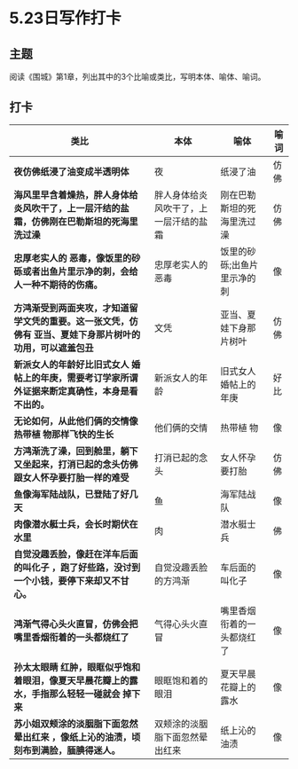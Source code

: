 # 5.23日写作打卡

## 主题
阅读《围城》第1章，列出其中的3个比喻或类比，写明本体、喻体、喻词。

## 打卡

|类比|本体|喻体|喻词|
|---|---|---|---|
|**夜仿佛纸浸了油变成半透明体**  |夜|纸浸了油|仿佛|
|**海风里早含着燥热，胖人身体给炎风吹干了，上一层汗结的盐霜，仿佛刚在巴勒斯坦的死海里洗过澡**  |胖人身体给炎风吹干了，上一层汗结的盐霜|刚在巴勒斯坦的死海里洗过澡|仿佛|
|**忠厚老实人的 恶毒，像饭里的砂砾或者出鱼片里示净的刺，会给人一种不期待的伤痛。**  |忠厚老实人的 恶毒|饭里的砂砾;出鱼片里示净的刺|像|
|**方鸿渐受到两面夹攻，才知道留学文凭的重要。这一张文凭，仿佛有 亚当、夏娃下身那片树叶的功用，可以遮羞包丑**  |文凭|亚当、夏娃下身那片树叶|仿佛|
|**新派女人的年龄好比旧式女人 婚帖上的年庚，需要考订学家所谓外证据来断定真确性，本身是看不出的。**|新派女人的年龄|旧式女人 婚帖上的年庚|好比|
|**无论如何，从此他们俩的交情像热带植 物那样飞快的生长**|他们俩的交情|热带植 物|像|
|**方鸿渐洗了澡，回到舱里，躺下又坐起来，打消已起的念头仿佛跟女人怀孕要打胎一样的难受**|打消已起的念头|女人怀孕要打胎|仿佛|
|**鱼像海军陆战队，已登陆了好几天**|鱼|海军陆战队|像|
|**肉像潜水艇士兵，会长时期伏在水里**|肉|潜水艇士兵|佛|
|**自觉没趣丢脸，像赶在洋车后面的叫化子 ，跑了好些路，没讨到一个小钱，要停下来却又不甘心。**|自觉没趣丢脸的方鸿渐|车后面的叫化子|像|
|**鸿渐气得心头火直冒，仿佛会把嘴里香烟衔着的一头都烧红了**|气得心头火直冒|嘴里香烟衔着的一头都烧红了|像|
|**孙太太眼睛 红肿，眼眶似乎饱和着眼泪，像夏天早晨花瓣上的露水，手指那么轻轻一碰就会 掉下来**|眼眶饱和着的眼泪|夏天早晨花瓣上的露水|像| 
|**苏小姐双颊涂的淡胭脂下面忽然晕出红来 ，像纸上沁的油渍，顷刻布到满脸，腼腆得迷人。**|双颊涂的淡胭脂下面忽然晕出红来|纸上沁的油渍|像|
